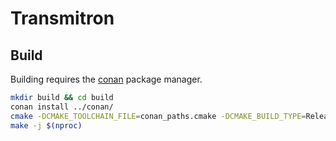 # Transmitron

## Build

Building requires the [conan](https://conan.io/) package manager.

```bash
mkdir build && cd build
conan install ../conan/
cmake -DCMAKE_TOOLCHAIN_FILE=conan_paths.cmake -DCMAKE_BUILD_TYPE=Release ..
make -j $(nproc)
```
